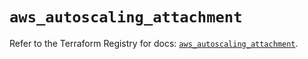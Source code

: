 # `aws_autoscaling_attachment`

Refer to the Terraform Registry for docs: [`aws_autoscaling_attachment`](https://registry.terraform.io/providers/hashicorp/aws/5.40.0/docs/resources/autoscaling_attachment).
